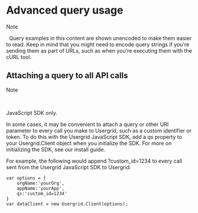 # Advanced query usage

<div class="admonition note"> <p class="first admonition-title">Note</p> <p class="last"> 
Query examples in this content are shown unencoded to make them easier to read. Keep in mind that you might need to encode query strings if you're sending them as part of URLs, such as when you're executing them with the cURL tool.
</p></div>

## Attaching a query to all API calls


<div class="admonition note"> <p class="first admonition-title">Note</p> <p class="last"> 
<p>JavaScript SDK only.</p>
In some cases, it may be convenient to attach a query or other URI parameter to every call you make to Usergrid, such as a custom identifier or token. To do this with the Usergrid JavaScript SDK, add a qs property to your Usergrid.Client object when you initialize the SDK. For more on initializing the SDK, see our install guide.
</p></div>

For example, the following would append ?custom_id=1234 to every call sent from the Usergrid JavaScript SDK to Usergrid:

    var options = {
        orgName:'yourOrg',
        appName:'yourApp',
        qs:'custom_id=1234'
    }
    var dataClient = new Usergrid.Client(options);

